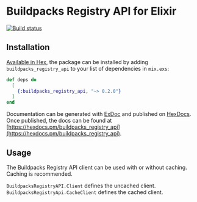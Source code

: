 # Buildpacks Registry API for Elixir

[![Build status](https://badge.buildkite.com/e2f3cfac457b7e836ca3a434c8e8a5ad22cecd84432270630a.svg)](https://buildkite.com/flowerwork/buildpacks-registry-api)

## Installation

[Available in Hex](https://hex.pm/docs/publish), the package can be installed
by adding `buildpacks_registry_api` to your list of dependencies in `mix.exs`:

```elixir
def deps do
  [
    {:buildpacks_registry_api, "~> 0.2.0"}
  ]
end
```

Documentation can be generated with [ExDoc](https://github.com/elixir-lang/ex_doc)
and published on [HexDocs](https://hexdocs.pm). Once published, the docs can
be found at [https://hexdocs.pm/buildpacks_registry_api](https://hexdocs.pm/buildpacks_registry_api).

## Usage

The Buildpacks Registry API client can be used with or without caching. Caching is recommended.

`BuildpacksRegistryAPI.Client` defines the uncached client.
`BuildpacksRegistryApi.CacheClient` defines the cached client.
